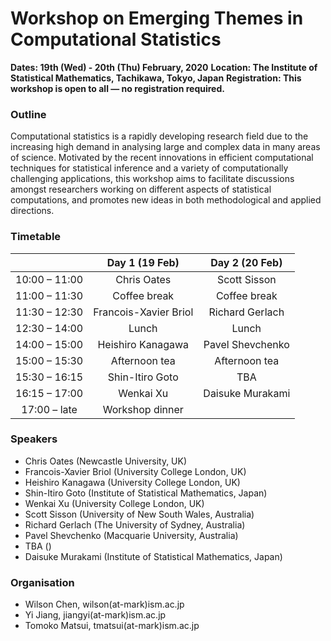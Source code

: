 # Workshop on Emerging Themes in Computational Statistics
__Dates: 19th (Wed) - 20th (Thu) February, 2020__
__Location: The Institute of Statistical Mathematics, Tachikawa, Tokyo, Japan__
__Registration: This workshop is open to all &mdash; no registration required.__

### Outline

Computational statistics is a rapidly developing research field due to the increasing
high demand in analysing large and complex data in many areas of science. Motivated
by the recent innovations in efficient computational techniques for statistical
inference and a variety of computationally challenging applications, this workshop aims
to facilitate discussions amongst researchers working on different aspects of statistical
computations, and promotes new ideas in both methodological and applied directions.

### Timetable

|                     |     Day 1 (19 Feb)    |  Day 2 (20 Feb)  |
|:-------------------:|:---------------------:|:----------------:|
| 10:00 &ndash; 11:00 |      Chris Oates      |   Scott Sisson   |
| 11:00 &ndash; 11:30 |      Coffee break     |   Coffee break   |
| 11:30 &ndash; 12:30 | Francois-Xavier Briol |  Richard Gerlach |
| 12:30 &ndash; 14:00 |         Lunch         |       Lunch      |
| 14:00 &ndash; 15:00 |   Heishiro Kanagawa   | Pavel Shevchenko |
| 15:00 &ndash; 15:30 |     Afternoon tea     |   Afternoon tea  |
| 15:30 &ndash; 16:15 |    Shin-Itiro Goto    |        TBA       |
| 16:15 &ndash; 17:00 |       Wenkai Xu       | Daisuke Murakami |
|  17:00 &ndash; late |    Workshop dinner    |                  |

### Speakers

* Chris Oates (Newcastle University, UK)
* Francois-Xavier Briol (University College London, UK)
* Heishiro Kanagawa (University College London, UK)
* Shin-Itiro Goto (Institute of Statistical Mathematics, Japan)
* Wenkai Xu (University College London, UK)
* Scott Sisson (University of New South Wales, Australia)
* Richard Gerlach (The University of Sydney, Australia)
* Pavel Shevchenko (Macquarie University, Australia)
* TBA ()
* Daisuke Murakami (Institute of Statistical Mathematics, Japan)

### Organisation

* Wilson Chen, wilson(at-mark)ism.ac.jp
* Yi Jiang, jiangyi(at-mark)ism.ac.jp
* Tomoko Matsui, tmatsui(at-mark)ism.ac.jp
